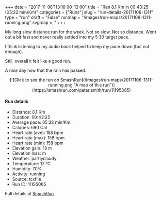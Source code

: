 +++
date = "2017-11-08T13:10:00-13:00"
title = "Ran 8.1 Km in 00:43:25 (05:22 min/Km)"
categories = ["Runs"]
slug = "run-details-20171108-1311"
type = "run"
draft = "False"
runmap = "/images/run-maps/20171108-1311-running.png"
svgmap = '<polyline points="0 54, 0 55, 0 57, 0 58, 1 59, 2 58, 3 58, 4 57, 6 55, 7 54, 8 53, 8 53, 11 50, 12 49, 12 49, 13 48, 14 47, 17 46, 20 44, 25 44, 27 46, 29 46, 29 46, 30 45, 33 43, 33 42, 34 42, 34 41, 34 41, 35 40, 42 40, 47 41, 51 41, 54 41, 57 43, 66 51, 67 51, 71 53, 75 55, 80 55, 84 55, 91 53, 91 53, 91 54, 91 56, 92 57, 92 57, 94 58, 95 59, 97 59, 98 59, 100 60, 99 59, 98 59, 96 59, 94 59, 92 57, 91 56, 91 55, 92 54, 91 53, 89 54, 84 55, 82 55, 77 55, 73 54, 66 51, 63 48, 60 46, 58 43, 54 41, 52 41, 47 41, 39 40, 34 40, 34 41, 33 43, 31 44, 31 45, 29 47, 28 46, 26 45, 24 44, 22 44, 21 44, 18 45, 16 47, 15 48">'
+++

My long slow distance run for the week. Not so slow. Not so distance. Went out a bit fast and never really settled into my 5:30 target pace. 

I think listening to my audio book helped to keep my pace down (but not enough). 

Still, overall it felt like a good run. 

A nice day now that the rain has passed. 

<!--more-->

<center>
[![Click to see the run on SmashRun](/images/run-maps/20171108-1311-running.png "A map of this run")](https://smashrun.com/peter.smith/run/11195065)
</center>

#### Run details

* Distance: 8.1 Km
* Duration: 00:43:25
* Average pace: 05:22 min/Km
* Calories: 680 Cal
* Heart rate (ave): 158 bpm
* Heart rate (max): 158 bpm
* Heart rate (min): 158 bpm
* Elevation gain: 18 m
* Elevation loss:  m
* Weather: partlycloudy
* Temperature: 17 &deg;C
* Humidity: 70%
* Activity: running
* Source: tcxfile
* Run ID: 11195065

Full details at [SmashRun](https://smashrun.com/peter.smith/run/11195065)